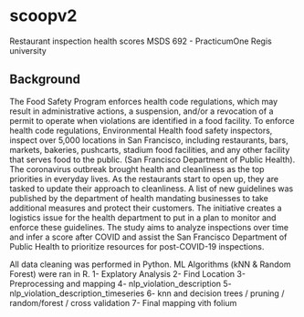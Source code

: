 # scoopv2
Restaurant inspection health scores
MSDS 692 - PracticumOne
Regis university

## Background
The Food Safety Program enforces health code regulations, which may result in administrative actions, a suspension, and/or a revocation of a permit to operate when violations are identified in a food facility. To enforce health code regulations, Environmental Health food safety inspectors, inspect over 5,000 locations in San Francisco, including restaurants, bars, markets, bakeries, pushcarts, stadium food facilities, and any other facility that serves food to the public. (San Francisco Department of Public Health). The coronavirus outbreak brought health and cleanliness as the top priorities in everyday lives. As the restaurants start to open up, they are tasked to update their approach to cleanliness. A list of new guidelines was published by the department of health mandating businesses to take additional measures and protect their customers. The initiative creates a logistics issue for the health department to put in a plan to monitor and enforce these guidelines. The study aims to analyze inspections over time and infer a score after COVID and assist the San Francisco Department of Public Health to prioritize resources for post-COVID-19 inspections.

All data cleaning was performed in Python. ML Algorithms (kNN & Random Forest) were ran in R.
1- Explatory Analysis
2- Find Location
3- Preprocessing and mapping
4- nlp_violation_description
5- nlp_violation_description_timeseries
6- knn and decision trees / pruning / random/forest / cross validation
7- Final mapping vith folium
